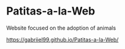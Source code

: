 # Patitas-a-la-Web
Website focused on the adoption of animals

https://gabriiel99.github.io/Patitas-a-la-Web/